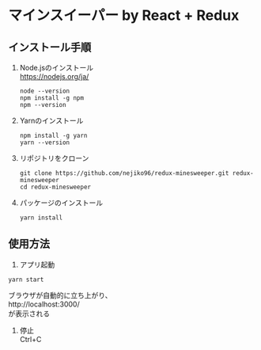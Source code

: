 マインスイーパー by React + Redux
============================

## インストール手順

1. Node.jsのインストール  
   https://nodejs.org/ja/
   ```
   node --version
   npm install -g npm
   npm --version
   ```

1. Yarnのインストール
   ```
   npm install -g yarn
   yarn --version
   ```

1. リポジトリをクローン
   ```
   git clone https://github.com/nejiko96/redux-minesweeper.git redux-minesweeper
   cd redux-minesweeper
   ```

1. パッケージのインストール
   ```
   yarn install
   ```

## 使用方法

1. アプリ起動
  ```
  yarn start
  ```
  ブラウザが自動的に立ち上がり、  
  http://localhost:3000/  
  が表示される

1. 停止  
  Ctrl+C
